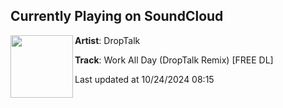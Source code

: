 ## Currently Playing on SoundCloud

[<img align="left" width="100" src="https://i1.sndcdn.com/artworks-3QZsirwb37PyAq73-t1iIzA-t500x500.jpg">](https://soundcloud.com/droptalk/gjones-remix-master-1)

**Artist**: DropTalk 

**Track**: Work All Day (DropTalk Remix) [FREE DL]

Last updated at 10/24/2024 08:15
